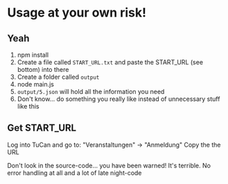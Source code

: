 # Usage at your own risk!

## Yeah
1. npm install
2. Create a file called ```START_URL.txt``` and paste the START_URL (see bottom) into there
3. Create a folder called ```output```
4. node main.js
5. ```output/5.json``` will hold all the information you need
6. Don't know... do something you really like instead of unnecessary stuff like this

## Get START_URL
Log into TuCan and go to: "Veranstaltungen" -> "Anmeldung"
Copy the the URL


Don't look in the source-code... you have been warned! It's terrible. No error handling at all and a lot of late night-code